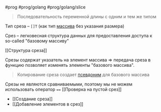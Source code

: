 #prog #prog/golang #prog/golang/slice

> Последовательность переменной длины с одним и тем же типом

Тип среза – `[]Т` (как тип [массива](Массивы%20в%20Golang.md) без указания размера)

Срез – легковесная структура данных для предоставления доступа к so-called "базовому массиву"

[[Структура среза]]

Срезы содержат указатель на элемент массива ⇒  передача среза в функцию позволяет изменять элементы "базового массива".
> Копирование среза создает [псевдоним](Псевдоним%20в%20Golang.md) для базового массива

Cрезы не являются сравниваемыми, поэтому мы не можем использовать оператор `==`
[[Проверка на пустой срез]]

- [[Создание среза]]
- [[Добавление элементов в срез]]